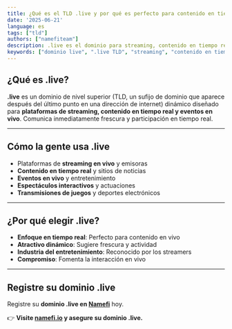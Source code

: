 ```yaml
---
title: ¿Qué es el TLD .live y por qué es perfecto para contenido en tiempo real?
date: '2025-06-21'
language: es
tags: ["tld"]
authors: ["namefiteam"]
description: .live es el dominio para streaming, contenido en tiempo real y eventos en vivo. Perfecto para emisoras y entretenimiento en vivo.
keywords: ["dominio live", ".live TLD", "streaming", "contenido en tiempo real", "eventos en vivo", "entretenimiento en vivo"]
---
```


## **¿Qué es .live?**

**.live** es un dominio de nivel superior (TLD, un sufijo de dominio que aparece después del último punto en una dirección de internet) dinámico diseñado para **plataformas de streaming, contenido en tiempo real y eventos en vivo**. Comunica inmediatamente frescura y participación en tiempo real.

---

## **Cómo la gente usa .live**

*   Plataformas de **streaming en vivo** y emisoras
*   **Contenido en tiempo real** y sitios de noticias
*   **Eventos en vivo** y entretenimiento
*   **Espectáculos interactivos** y actuaciones
*   **Transmisiones de juegos** y deportes electrónicos

---

## **¿Por qué elegir .live?**

*   **Enfoque en tiempo real**: Perfecto para contenido en vivo
*   **Atractivo dinámico**: Sugiere frescura y actividad
*   **Industria del entretenimiento**: Reconocido por los streamers
*   **Compromiso**: Fomenta la interacción en vivo

---

## **Registre su dominio .live**

Registre su **dominio .live en [Namefi](https://namefi.io)** hoy.

👉 **Visite [namefi.io](https://namefi.io) y asegure su dominio .live.**
